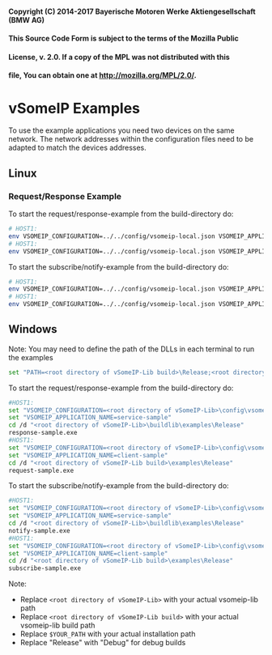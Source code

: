 #### Copyright (C) 2014-2017 Bayerische Motoren Werke Aktiengesellschaft (BMW AG)
#### This Source Code Form is subject to the terms of the Mozilla Public
#### License, v. 2.0. If a copy of the MPL was not distributed with this
#### file, You can obtain one at http://mozilla.org/MPL/2.0/.

# vSomeIP Examples

To use the example applications you need two devices on the same network. The network addresses within
the configuration files need to be adapted to match the devices addresses.

## Linux

### Request/Response Example

To start the request/response-example from the build-directory do:
```bash
# HOST1:
env VSOMEIP_CONFIGURATION=../../config/vsomeip-local.json VSOMEIP_APPLICATION_NAME=client-sample ./request-sample
# HOST1:
env VSOMEIP_CONFIGURATION=../../config/vsomeip-local.json VSOMEIP_APPLICATION_NAME=service-sample ./response-sample
```

To start the subscribe/notify-example from the build-directory do:
```bash
# HOST1: 
env VSOMEIP_CONFIGURATION=../../config/vsomeip-local.json VSOMEIP_APPLICATION_NAME=client-sample ./subscribe-sample
# HOST1:
env VSOMEIP_CONFIGURATION=../../config/vsomeip-local.json VSOMEIP_APPLICATION_NAME=service-sample ./notify-sample
```

## Windows

Note: You may need to define the path of the DLLs in each terminal to run the examples
```bash
set "PATH=<root directory of vSomeIP-Lib build>\Release;<root directory of vSomeIP-Lib build>\test\common;<root directory of boost instalation>\lib64-msvc-14.2;%PATH%"
```

To start the request/response-example from the build-directory do:
```bash
#HOST1:
set "VSOMEIP_CONFIGURATION=<root directory of vSomeIP-Lib>\config\vsomeip-local.json"
set "VSOMEIP_APPLICATION_NAME=service-sample" 
cd /d "<root directory of vSomeIP-Lib>\buildlib\examples\Release"
response-sample.exe
#HOST1:
set "VSOMEIP_CONFIGURATION=<root directory of vSomeIP-Lib>\config\vsomeip-local.json"
set "VSOMEIP_APPLICATION_NAME=client-sample"
cd /d "<root directory of vSomeIP-Lib build>\examples\Release"
request-sample.exe
```

To start the subscribe/notify-example from the build-directory do:
```bash
#HOST1:
set "VSOMEIP_CONFIGURATION=<root directory of vSomeIP-Lib>\config\vsomeip-local.json"
set "VSOMEIP_APPLICATION_NAME=service-sample" 
cd /d "<root directory of vSomeIP-Lib>\buildlib\examples\Release"
notify-sample.exe
#HOST1:
set "VSOMEIP_CONFIGURATION=<root directory of vSomeIP-Lib>\config\vsomeip-local.json"
set "VSOMEIP_APPLICATION_NAME=client-sample"
cd /d "<root directory of vSomeIP-Lib build>\examples\Release"
subscribe-sample.exe
```

Note:
- Replace `<root directory of vSomeIP-Lib>` with your actual vsomeip-lib path
- Replace `<root directory of vSomeIP-Lib build>` with your actual vsomeip-lib build path
- Replace `$YOUR_PATH` with your actual installation path
- Replace "Release" with "Debug" for debug builds